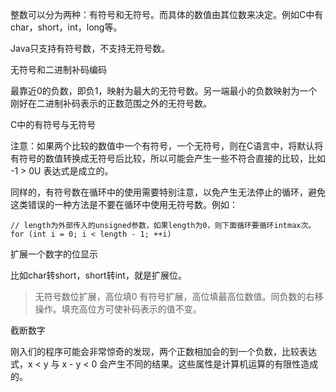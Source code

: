 整数可以分为两种：有符号和无符号。而具体的数值由其位数来决定。例如C中有char，short，int，long等。

Java只支持有符号数，不支持无符号数。


无符号和二进制补码编码

最靠近0的负数，即负1，映射为最大的无符号数。另一端最小的负数映射为一个刚好在二进制补码表示的正数范围之外的无符号数。

 C中的有符号与无符号

 注意：如果两个比较的数值中一个有符号，一个无符号，则在C语言中，将默认将有符号的数值转换成无符号后比较，所以可能会产生一些不符合直接的比较，比如 -1 > 0U 表达式是成立的。

同样的，有符号数在循环中的使用需要特别注意，以免产生无法停止的循环，避免这类错误的一种方法是不要在循环中使用无符号数。例如：

    // length为外部传入的unsigned参数，如果length为0，则下面循环要循环intmax次。
    for (int i = 0; i < length - 1; ++i)


扩展一个数字的位显示

比如char转short，short转int，就是扩展位。

>无符号数位扩展，高位填0
>有符号扩展，高位填最高位数值。同负数的右移操作。填充高位方可使补码表示的值不变。

 截断数字

 刚入们的程序可能会非常惊奇的发现，两个正数相加会的到一个负数，比较表达式，x < y 与 x - y < 0 会产生不同的结果。这些属性是计算机运算的有限性造成的。
